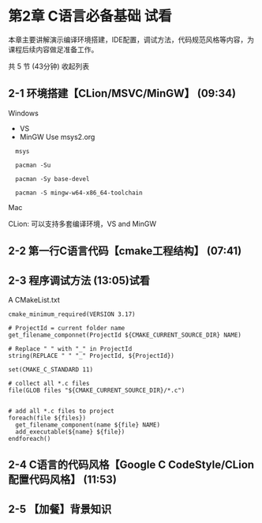 # 第2章 C语言必备基础 试看
本章主要讲解演示编译环境搭建，IDE配置，调试方法，代码规范风格等内容，为课程后续内容做足准备工作。

共 5 节 (43分钟) 收起列表

## 2-1 环境搭建【CLion/MSVC/MinGW】 (09:34)
Windows
- VS
- MinGW
  Use msys2.org
```
  msys

  pacman -Su

  pacman -Sy base-devel

  pacman -S mingw-w64-x86_64-toolchain
```
Mac


CLion: 可以支持多套编译环境，VS and MinGW


## 2-2 第一行C语言代码【cmake工程结构】 (07:41)



## 2-3 程序调试方法 (13:05)试看
A CMakeList.txt
```
cmake_minimum_required(VERSION 3.17)

# ProjectId = current folder name
get_filename_componnet(ProjectId ${CMAKE_CURRENT_SOURCE_DIR} NAME)

# Replace " " with "_" in ProjectId
string(REPLACE " " "_" ProjectId, ${ProjectId})

set(CMAKE_C_STANDARD 11)

# collect all *.c files
file(GLOB files "${CMAKE_CURRENT_SOURCE_DIR}/*.c")


# add all *.c files to project
foreach(file ${files})
  get_filename_component(name ${file} NAME)
  add_executable(${name} ${file})
endforeach()

```


## 2-4 C语言的代码风格【Google C CodeStyle/CLion配置代码风格】 (11:53)

## 2-5 【加餐】背景知识